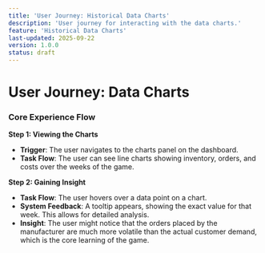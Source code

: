```yaml
---
title: 'User Journey: Historical Data Charts'
description: 'User journey for interacting with the data charts.'
feature: 'Historical Data Charts'
last-updated: 2025-09-22
version: 1.0.0
status: draft
---
```


# User Journey: Data Charts

### Core Experience Flow

**Step 1: Viewing the Charts**
- **Trigger**: The user navigates to the charts panel on the dashboard.
- **Task Flow**: The user can see line charts showing inventory, orders, and costs over the weeks of the game.

**Step 2: Gaining Insight**
- **Task Flow**: The user hovers over a data point on a chart.
- **System Feedback**: A tooltip appears, showing the exact value for that week. This allows for detailed analysis.
- **Insight**: The user might notice that the orders placed by the manufacturer are much more volatile than the actual customer demand, which is the core learning of the game.
